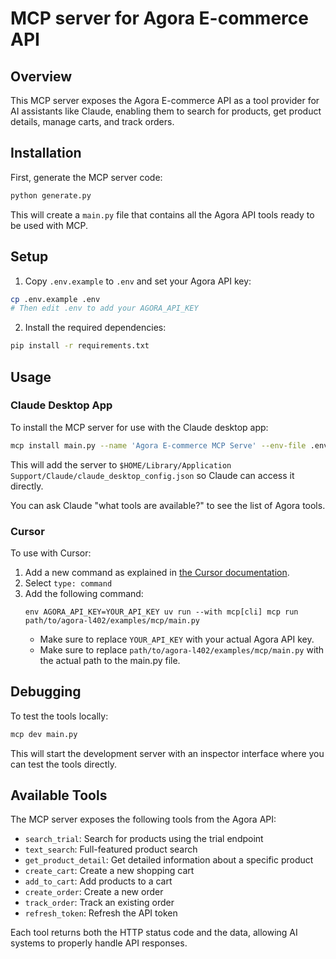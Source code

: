 # MCP server for Agora E-commerce API

## Overview

This MCP server exposes the Agora E-commerce API as a tool provider for AI assistants like Claude, enabling them to search for products, get product details, manage carts, and track orders.

## Installation

First, generate the MCP server code:

```bash
python generate.py
```

This will create a `main.py` file that contains all the Agora API tools ready to be used with MCP.

## Setup

1. Copy `.env.example` to `.env` and set your Agora API key:

```bash
cp .env.example .env
# Then edit .env to add your AGORA_API_KEY
```

2. Install the required dependencies:

```bash
pip install -r requirements.txt
```

## Usage

### Claude Desktop App

To install the MCP server for use with the Claude desktop app:

```bash
mcp install main.py --name 'Agora E-commerce MCP Serve' --env-file .env
```

This will add the server to `$HOME/Library/Application Support/Claude/claude_desktop_config.json` so Claude can access it directly.

You can ask Claude "what tools are available?" to see the list of Agora tools.

### Cursor

To use with Cursor:

1. Add a new command as explained in [the Cursor documentation](https://docs.cursor.com/context/model-context-protocol).
2. Select `type: command`
3. Add the following command:
   ```
   env AGORA_API_KEY=YOUR_API_KEY uv run --with mcp[cli] mcp run path/to/agora-l402/examples/mcp/main.py
   ```
   - Make sure to replace `YOUR_API_KEY` with your actual Agora API key.
   - Make sure to replace `path/to/agora-l402/examples/mcp/main.py` with the actual path to the main.py file.

## Debugging

To test the tools locally:

```bash
mcp dev main.py
```

This will start the development server with an inspector interface where you can test the tools directly.

## Available Tools

The MCP server exposes the following tools from the Agora API:

- `search_trial`: Search for products using the trial endpoint
- `text_search`: Full-featured product search
- `get_product_detail`: Get detailed information about a specific product
- `create_cart`: Create a new shopping cart
- `add_to_cart`: Add products to a cart
- `create_order`: Create a new order
- `track_order`: Track an existing order
- `refresh_token`: Refresh the API token

Each tool returns both the HTTP status code and the data, allowing AI systems to properly handle API responses.
